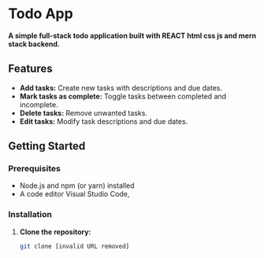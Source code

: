 # Todo App

**A simple full-stack todo application built with REACT html css js and mern stack backend.**

## **Features**

* **Add tasks:** Create new tasks with descriptions and due dates.
* **Mark tasks as complete:** Toggle tasks between completed and incomplete.
* **Delete tasks:** Remove unwanted tasks.
* **Edit tasks:** Modify task descriptions and due dates.

## **Getting Started**

### **Prerequisites**
* Node.js and npm (or yarn) installed
* A code editor Visual Studio Code, 

### **Installation**
1. **Clone the repository:**
   ```bash
   git clone [invalid URL removed]
